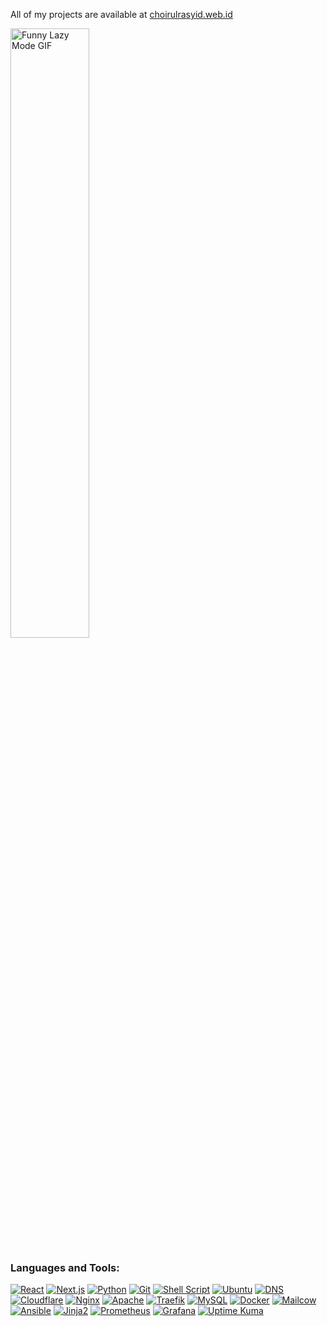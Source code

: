 All of my projects are available at [choirulrasyid.web.id](https://choirulrasyid.web.id)

<img src="https://user-images.githubusercontent.com/74038190/213911167-6bc9ef46-2950-481c-a03c-189f9506083b.gif" width="50%" alt="Funny Lazy Mode GIF" />

<h3 align="left">Languages and Tools:</h3>  
<p align="left">  
  <a href="https://reactjs.org" target="_blank"><img src="https://img.shields.io/badge/React-20232A?style=for-the-badge&logo=react&logoColor=61DAFB" alt="React" /></a>  
  <a href="https://nextjs.org/" target="_blank"><img src="https://img.shields.io/badge/Next.js-000000?style=for-the-badge&logo=nextdotjs&logoColor=white" alt="Next.js" /></a>  
  <a href="https://www.python.org/" target="_blank"><img src="https://img.shields.io/badge/Python-3776AB?style=for-the-badge&logo=python&logoColor=white" alt="Python" /></a>  
  <a href="https://git-scm.com/" target="_blank"><img src="https://img.shields.io/badge/Git-F05032?style=for-the-badge&logo=git&logoColor=white" alt="Git" /></a>  
  <a href="https://www.gnu.org/software/bash/" target="_blank"><img src="https://img.shields.io/badge/Shell_Script-4EAA25?style=for-the-badge&logo=gnu-bash&logoColor=white" alt="Shell Script" /></a>  
  <a href="https://ubuntu.com/" target="_blank"><img src="https://img.shields.io/badge/Ubuntu-E95420?style=for-the-badge&logo=ubuntu&logoColor=white" alt="Ubuntu" /></a>  
  <a href="https://en.wikipedia.org/wiki/Domain_Name_System" target="_blank"><img src="https://img.shields.io/badge/DNS-0066CC?style=for-the-badge&logo=cloudflare&logoColor=white" alt="DNS" /></a>  
  <a href="https://www.cloudflare.com/" target="_blank"><img src="https://img.shields.io/badge/Cloudflare-F38020?style=for-the-badge&logo=cloudflare&logoColor=white" alt="Cloudflare" /></a>  
  <a href="https://www.nginx.com/" target="_blank"><img src="https://img.shields.io/badge/Nginx-009639?style=for-the-badge&logo=nginx&logoColor=white" alt="Nginx" /></a>  
  <a href="https://httpd.apache.org/" target="_blank"><img src="https://img.shields.io/badge/Apache-D22128?style=for-the-badge&logo=apache&logoColor=white" alt="Apache" /></a>  
  <a href="https://traefik.io/" target="_blank"><img src="https://img.shields.io/badge/Traefik-24C2CB?style=for-the-badge&logo=traefikproxy&logoColor=white" alt="Traefik" /></a>  
  <a href="https://www.mysql.com/" target="_blank"><img src="https://img.shields.io/badge/MySQL-4479A1?style=for-the-badge&logo=mysql&logoColor=white" alt="MySQL" /></a>  
  <a href="https://www.docker.com/" target="_blank"><img src="https://img.shields.io/badge/Docker-2496ED?style=for-the-badge&logo=docker&logoColor=white" alt="Docker" /></a>  
  <a href="https://mailcow.email/" target="_blank"><img src="https://img.shields.io/badge/Mailcow-0064FF?style=for-the-badge&logo=minutemailer&logoColor=white" alt="Mailcow" /></a>  
  <!-- <a href="https://kubernetes.io/" target="_blank"><img src="https://img.shields.io/badge/Kubernetes-326CE5?style=for-the-badge&logo=kubernetes&logoColor=white" alt="Kubernetes" /></a>   -->
  <a href="https://www.ansible.com/" target="_blank"><img src="https://img.shields.io/badge/Ansible-EE0000?style=for-the-badge&logo=ansible&logoColor=white" alt="Ansible" /></a>  
  <a href="https://jinja.palletsprojects.com/" target="_blank"><img src="https://img.shields.io/badge/Jinja2-B41717?style=for-the-badge&logo=jinja&logoColor=white" alt="Jinja2" /></a>  
  <a href="https://prometheus.io/" target="_blank"><img src="https://img.shields.io/badge/Prometheus-E6522C?style=for-the-badge&logo=prometheus&logoColor=white" alt="Prometheus" /></a>  
  <a href="https://grafana.com/" target="_blank"><img src="https://img.shields.io/badge/Grafana-F46800?style=for-the-badge&logo=grafana&logoColor=white" alt="Grafana" /></a>  
  <a href="https://uptime.kuma.pet/" target="_blank"><img src="https://img.shields.io/badge/Uptime_Kuma-4D85EE?style=for-the-badge&logo=uptime-kuma&logoColor=white" alt="Uptime Kuma" /></a>  
</p>


